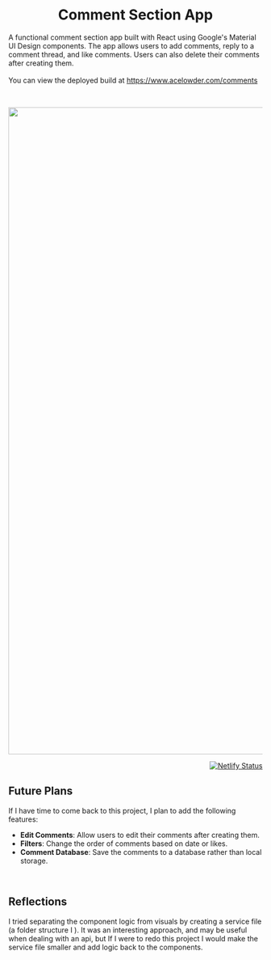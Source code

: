 <h1 align="center">
  Comment Section App
</h1>

A functional comment section app built with React using Google's Material UI Design components. The app allows users to add comments, reply to a comment thread, and like comments. Users can also delete their comments after creating them.<br/><br/>
You can view the deployed build at <a href="https://www.acelowder.com/comments">https://www.acelowder.com/comments</a>

&nbsp;

<a href="https://www.acelowder.com/comments"><img src="example.gif" width="1280"></a>
<div align="right">

[![Netlify Status](https://api.netlify.com/api/v1/badges/18919f1d-06eb-481a-b82a-94a11fbbde44/deploy-status)](https://acelowder-comments.netlify.app/)

</div>

## Future Plans
If I have time to come back to this project, I plan to add the following features:
- **Edit Comments**: Allow users to edit their comments after creating them.
- **Filters**: Change the order of comments based on date or likes.
- **Comment Database**: Save the comments to a database rather than local storage.

&nbsp;

## Reflections

I tried separating the component logic from visuals by creating a service file (a folder structure I ). It was an interesting approach, and may be useful when dealing with an api, but If I were to redo this project I would make the service file smaller and add logic back to the components.

